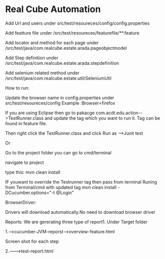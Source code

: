 # Real Cube Automation

Add Url and users under src/test/resoureces/config/config.properties

Add featture file under /src/test/resoureces/featurefile/**.feature

Add locator and method for each page under /src/test/java/com.realcube.estate.arada.pageobjectmodel

Add Step definition under /src/test/java/com.realcube.estate.arada.stepdefinition

Add selenium related method under /src/test/java/com.realcube.estate.util/SeleniumUtil

How to run:

Update the browser name in config.properties under src/test/resoureces/config
 Example :Browser=firefox

If you are using Eclipse then go to  pakacge com.acdt.edu.action-->TestRunner.class and update the tag which you want to run it.
Tag can be found in feature file.

Then right click the TestRunner.class and click Run as -->Junit test

Or

Go to the project folder
you can go to cmd/terminal
 
navigate to project

type this: mvn clean install

IF youwant to override the Testrunner tag then pass from terminal 
Runing from Terminal/cmd with updated tag
mvn clean install -DCucumber.options="-t @Login"

BrowserDriver:

Drivers will download automatically.No need to download browser driver

Reports:
We are gererating three type of report1. Under Target folder 

1.-->cucumber-JVM-reporst-->overview-feature.html

Screen shot for each step

2.--->test-report.html 




